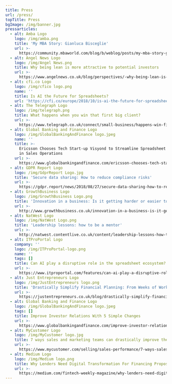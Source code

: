 ```yaml
---
title: Press
url: /press/
topTitle: Press
bgImage: /img/banner.jpg
pressarticles:
  - alt: Amba Logo
    logo: /img/amba.png
    title: 'My MBA Story: Gianluca Bisceglie'
    url: >-
      https://community.mbaworld.com/blog/b/weblog/posts/my-mba-story-gianluca-bisceglie
  - alt: Angel News Logo
    logo: /img/Angel News.png
    title: Why being lean is more attractive to potential investors
    url: >-
      https://www.angelnews.co.uk/blog/perspectives/-why-being-lean-is-more-attractive-to-potential-investors/
  - alt: cfi.co Logo
    logo: /img/cfico logo.png
    name: ''
    title: Is AI the Future for Spreadsheets?
    url: 'https://cfi.co/europe/2018/10/is-ai-the-future-for-spreadsheets/'
  - alt: The Telegraph Logo
    logo: /img/telegraph.png
    title: What happens when you win that first big client?
    url: >-
      https://www.telegraph.co.uk/connect/small-business/happens-win-first-big-client/
  - alt: Global Banking and Finance Logo
    logo: /img/GlobalBankingAndFinance logo.jpeg
    name: ''
    title: >-
      Ericsson Chooses Tech Start-up Visyond to Streamline Spreadsheet Workflow
      in Sales Operations
    url: >-
      https://www.globalbankingandfinance.com/ericsson-chooses-tech-start-up-visyond-to-streamline-spreadsheet-workflow-in-sales-operations/
  - alt: GDPR Report Logo
    logo: /img/GdprReport Logo.jpg
    title: 'Secure data sharing: How to reduce compliance risks'
    url: >-
      https://gdpr.report/news/2018/08/27/secure-data-sharing-how-to-reduce-compliance-risks/
  - alt: GrowthBusiness Logo
    logo: /img/GrowthBusiness Logo.png
    title: 'Innovation in a business: Is it getting harder or easier to innovate?'
    url: >-
      http://www.growthbusiness.co.uk/innovation-in-a-business-is-it-getting-harder-or-easier-to-innovate-2554903/
  - alt: NatWest Logo
    logo: /img/NatWest Logo.png
    title: 'Leadership lessons: how to be a mentor'
    url: >-
      http://natwest.contentlive.co.uk/content/leadership-lessons-how-to-be-a-mentor
  - alt: ITProPortal Logo
    company: ''
    logo: /img/ITProPortal-logo.png
    name: ''
    tags: []
    title: Can AI play a disruptive role in the spreadsheet ecosystem?
    url: >-
      https://www.itproportal.com/features/can-ai-play-a-disruptive-role-in-the-spreadsheet-ecosystem/
  - alt: Just Entrepreneurs Logo
    logo: /img/JustEntrepreneurs logo.png
    title: 'Drastically Simplify Financial Planning: From Weeks of Work to Hours'
    url: >-
      https://justentrepreneurs.co.uk/blog/drastically-simplify-financial-planning-from-weeks-of-work-to-hours?rq=visyond
  - alt: Global Banking and Finance Logo
    logo: /img/GlobalBankingAndFinance logo.jpeg
    tags: []
    title: Improve Investor Relations With 5 Simple Changes
    url: >-
      https://www.globalbankingandfinance.com/improve-investor-relations-with-5-simple-changes/
  - alt: MyCustomer Logo
    logo: /img/MyCustomer logo.jpg
    title: 7 ways sales and marketing teams can drastically improve their forecasting
    url: >-
      https://www.mycustomer.com/selling/sales-performance/7-ways-sales-and-marketing-teams-can-drastically-improve-their-forecasting
  - alt: Medium Logo
    logo: /img/Medium logo.png
    title: Why Lenders Need Digital Transformation For Financing Proposals
    url: >-
      https://medium.com/fintech-weekly-magazine/why-lenders-need-digital-transformation-for-financing-proposals-85d1f9fb9101
---
```


